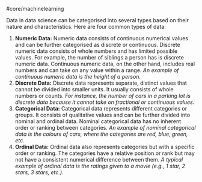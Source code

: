 #core/machinelearning 

Data in data science can be categorised into several types based on their nature and characteristics. Here are four common types of data:
 1. **Numeric Data:** Numeric data consists of continuous numerical values and can be further categorised as discrete or continuous. Discrete numeric data consists of whole numbers and has limited possible values. For example, the number of siblings a person has is discrete numeric data. Continuous numeric data, on the other hand, includes real numbers and can take on any value within a range. *An example of continuous numeric data is the height of a person.*
2. **Discrete Data:** Discrete data represents separate, distinct values that cannot be divided into smaller units. It usually consists of whole numbers or counts. *For instance, the number of cars in a parking lot is discrete data because it cannot take on fractional or continuous values.*
3. **Categorical Data:** Categorical data represents different categories or groups. It consists of qualitative values and can be further divided into nominal and ordinal data. Nominal categorical data has no inherent order or ranking between categories. *An example of nominal categorical data is the colours of cars, where the categories are red, blue, green, etc.*
4. **Ordinal Data:** Ordinal data also represents categories but with a specific order or ranking. The categories have a relative position or rank but may not have a consistent numerical difference between them. *A typical example of ordinal data is the ratings given to a movie (e.g., 1 star, 2 stars, 3 stars, etc.).*